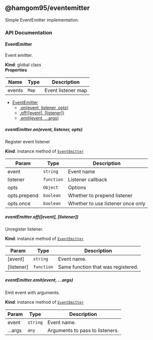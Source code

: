 ## @hamgom95/eventemitter

Simple EventEmitter implementation.

### API Documentation

<a name="EventEmitter"></a>

#### EventEmitter
Event emitter.

**Kind**: global class  
**Properties**

| Name | Type | Description |
| --- | --- | --- |
| events | <code>Map</code> | Event listener map |


* [EventEmitter](#EventEmitter)
    * [.on(event, listener, opts)](#EventEmitter+on)
    * [.off([event], [listener])](#EventEmitter+off)
    * [.emit(event, ...args)](#EventEmitter+emit)

<a name="EventEmitter+on"></a>

##### eventEmitter.on(event, listener, opts)
Register event listener

**Kind**: instance method of [<code>EventEmitter</code>](#EventEmitter)  

| Param | Type | Description |
| --- | --- | --- |
| event | <code>string</code> | Event name |
| listener | <code>function</code> | Listener callback |
| opts | <code>Object</code> | Options |
| opts.prepend | <code>boolean</code> | Whether to prepend listener |
| opts.once | <code>boolean</code> | Whether to use listener once only |

<a name="EventEmitter+off"></a>

##### eventEmitter.off([event], [listener])
Unregister listener.

**Kind**: instance method of [<code>EventEmitter</code>](#EventEmitter)  

| Param | Type | Description |
| --- | --- | --- |
| [event] | <code>string</code> | Event name. |
| [listener] | <code>function</code> | Same function that was registered. |

<a name="EventEmitter+emit"></a>

##### eventEmitter.emit(event, ...args)
Emit event with arguments.

**Kind**: instance method of [<code>EventEmitter</code>](#EventEmitter)  

| Param | Type | Description |
| --- | --- | --- |
| event | <code>string</code> | Event name. |
| ...args | <code>any</code> | Arguments to pass to listeners. |

